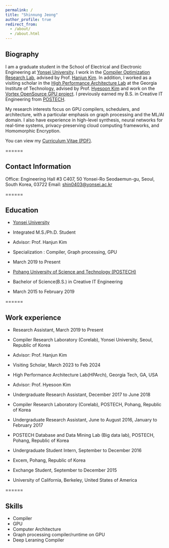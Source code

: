 ```yaml
---
permalink: /
title: "Shinnung Jeong"
author_profile: true
redirect_from: 
  - /about/
  - /about.html
---
```


## Biography
I am a graduate student in the School of Electrical and Electronic Engineering at [Yonsei University](http://yonsei.ac.kr). I work in the [Compiler Optimization Research Lab](http://corelab.or.kr), advised by Prof. [Hanjun Kim](http://corelab.or.kr/~hanjun). In addition, I worked as a visiting scholar in the [High Performance Architecture Lab](https://sites.gatech.edu/hparch/) at the Georgia Institute of Technology, advised by Prof. [Hyesoon Kim](https://faculty.cc.gatech.edu/~hyesoon/) and work on the [Vortex OpenSource GPU project](https://vortex.cc.gatech.edu/).
I previously earned my B.S. in Creative IT Engineering from [POSTECH](http://postech.ac.kr).

My research interests focus on GPU compilers, schedulers, and architecture, with a particular emphasis on graph processing and the ML/AI domain. I also have experience in high-level synthesis, neural networks for real-time systems, privacy-preserving cloud computing frameworks, and Homomorphic Encryption.

You can view my [Curriculum Vitae (PDF)](https://shin0403.github.io/files/shinnung_cv.pdf). 

======
## Contact Information
Office: Engineering Hall #3 C407, 50 Yonsei-Ro Seodaemun-gu, Seoul, South Korea, 03722
Email: shin0403@yonsei.ac.kr

======
## Education
* [Yonsei University](http://yonsei.ac.kr)
* Integrated M.S./Ph.D. Student
* Advisor: Prof. Hanjun Kim
* Specialization : Compiler, Graph processing, GPU
* March 2019 to Present

* [Pohang University of Science and Technology (POSTECH)](http://postech.ac.kr)
* Bachelor of Science(B.S.) in Creative IT Engineering
* March 2015 to February 2019

======
## Work experience
* Research Assistant, March 2019 to Present
* Compiler Research Laboratory (Corelab), Yonsei University, Seoul, Republic of Korea
* Advisor: Prof. Hanjun Kim

* Visiting Scholar, March 2023 to Feb 2024
* High Performance Architecture Lab(HPArch), Georgia Tech, GA, USA
* Advisor: Prof. Hyesoon Kim

* Undergraduate Research Assistant, December 2017 to June 2018
* Compiler Research Laboratory (Corelab), POSTECH, Pohang, Republic of Korea

* Undergraduate Research Assistant, June to August 2016, January to February 2017
* POSTECH Database and Data Mining Lab (Big data lab), POSTECH, Pohang, Republic of Korea

* Undergraduate Student Intern, September to December 2016
* Excem, Pohang, Republic of Korea

* Exchange Student, September to December 2015
* University of California, Berkeley, United States of America

======
## Skills
* Compiler
* GPU
* Computer Architecture
* Graph processing compiler/runtime on GPU
* Deep Leraning Compiler

